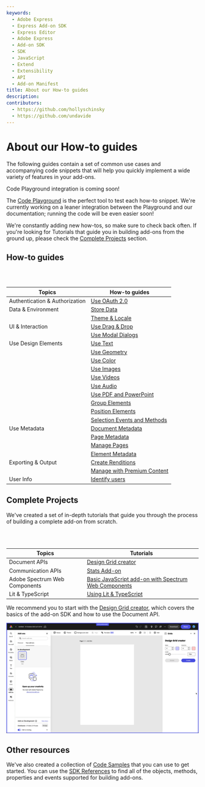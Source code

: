 ```yaml
---
keywords:
  - Adobe Express
  - Express Add-on SDK
  - Express Editor
  - Adobe Express
  - Add-on SDK
  - SDK
  - JavaScript
  - Extend
  - Extensibility
  - API
  - Add-on Manifest
title: About our How-to guides
description:
contributors:
  - https://github.com/hollyschinsky
  - https://github.com/undavide
---
```


# About our How-to guides

The following guides contain a set of common use cases and accompanying code snippets that will help you quickly implement a wide variety of features in your add-ons.

<InlineAlert slots="header, text1" variant="info" />

Code Playground integration is coming soon!

The [Code Playground](../../getting_started/code_playground.md) is the perfect tool to test each how-to snippet. We're currently working on a leaner integration between the Playground and our documentation; running the code will be even easier soon!

We're constantly adding new how-tos, so make sure to check back often. If you're looking for Tutorials that guide you in building add-ons from the ground up, please check the [Complete Projects](#complete-projects) section.

## How-to guides

<!-- - Authentication & Authorization
  - [Use OAuth 2.0](./oauth2.md)
- Data & Environment
  - [Store Data](./local_data_management.md)
  - [Theme & Locale](./theme_locale.md)
- UI & Interaction
  - [Use Drag & Drop](./drag_and_drop.md)
  - [Use Modal Dialogs](./modal_dialogs.md)
- Use Design Elements
  - [Use Text](./use_text.md)
  - [Use Geometry](./use_geometry.md)
  - [Use Color](./use_color.md)
  - [Use Images](./use_images.md)
  - [Use Videos](./use_videos.md)
  - [Use Audio](./use_audio.md)
  - [Use PDF and PowerPoint](./use_pdf_powerpoint.md)
  - [Group Elements](./group_elements.md)
  - [Position Elements](./position_elements.md)
  - [Selection Events and Methods](./selection_events.md)
- Use Metadata
  - [Document Metadata](./document_metadata.md)
  - [Page Metadata](./page_metadata.md)
  - [Manage Pages](./manage_pages.md)
  - [Element Metadata](./element_metadata.md)
- Exporting & Output
  - [Create Renditions](./create_renditions.md)
  - [Manage with Premium Content](./premium_content.md)
- User Info
  - [Identify users](./user_info.md) -->

<br/><br/>

| Topics                         | How-to guides                                       |
| ------------------------------ | --------------------------------------------------- |
| Authentication & Authorization | [Use OAuth 2.0](./oauth2.md)                        |
| Data & Environment             | [Store Data](./local_data_management.md)            |
|                                | [Theme & Locale](./theme_locale.md)                 |
| UI & Interaction               | [Use Drag & Drop](./drag_and_drop.md)               |
|                                | [Use Modal Dialogs](./modal_dialogs.md)             |
| Use Design Elements            | [Use Text](./use_text.md)                           |
|                                | [Use Geometry](./use_geometry.md)                   |
|                                | [Use Color](./use_color.md)                         |
|                                | [Use Images](./use_images.md)                       |
|                                | [Use Videos](./use_videos.md)                       |
|                                | [Use Audio](./use_audio.md)                         |
|                                | [Use PDF and PowerPoint](./use_pdf_powerpoint.md)   |
|                                | [Group Elements](./group_elements.md)               |
|                                | [Position Elements](./position_elements.md)         |
|                                | [Selection Events and Methods](./selection_events.md) |
| Use Metadata                   | [Document Metadata](./document_metadata.md)         |
|                                | [Page Metadata](./page_metadata.md)                 |
|                                | [Manage Pages](./manage_pages.md)                   |
|                                | [Element Metadata](./element_metadata.md)           |
| Exporting & Output             | [Create Renditions](./create_renditions.md)         |
|                                | [Manage with Premium Content](./premium_content.md) |
| User Info                      | [Identify users](./user_info.md)                    |

## Complete Projects

We've created a set of in-depth tutorials that guide you through the process of building a complete add-on from scratch.

<br/><br/>

| Topics                        | Tutorials                                                                                      |
| ----------------------------- | ---------------------------------------------------------------------------------------------- |
| Document APIs                 | [Design Grid creator](./tutorials/grids-addon.md)                                              |
| Communication APIs            | [Stats Add-on](./tutorials/stats-addon.md)                                                     |
| Adobe Spectrum Web Components | [Basic JavaScript add-on with Spectrum Web Components](./tutorials/spectrum-workshop/index.md) |
| Lit & TypeScript              | [Using Lit & TypeScript](./tutorials/using-lit-typescript.md)                                  |

We recommend you to start with the [Design Grid creator](./tutorials/grids-addon.md), which covers the basics of the add-on SDK and how to use the Document API.

[![Design Grid creator](./tutorials/images/grids-addon-animation.gif)](./tutorials/grids-addon.md)

## Other resources

We've also created a collection of [Code Samples](../samples.md) that you can use to get started. You can use the [SDK References](https://developer.adobe.com/express/add-ons/docs/references/addonsdk/) to find all of the objects, methods, properties and events supported for building add-ons.
